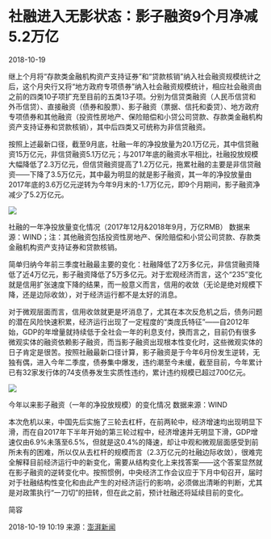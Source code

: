 # 社融进入无影状态：影子融资9个月净减5.2万亿

2018-10-19 

继上个月将“存款类金融机构资产支持证券”和“贷款核销”纳入社会融资规模统计之后，这个月央行又将“地方政府专项债券”纳入社会融资规模统计，相应社会融资由之前的四类10子项扩充至目前的五类13子项。分别为信贷类融资（人民币信贷和外币信贷）、直接融资（债券和股票）、影子融资（票据、信托和委贷）、地方政府专项债券和其他融资（投资性房地产、保险赔偿和小贷公司贷款、存款类金融机构资产支持证券和贷款核销），其中后四类又可统称为非信贷融资。



按照上述最新口径，截至9月底，社融一年的净投放量为20.1万亿元，其中信贷融资15万亿元，非信贷融资5.1万亿元；与2017年底的融资水平相比，社融投放规模大幅降低了2.3万亿元，但信贷融资提高了1.2万亿元，拖累社融的主要是非信贷融资——下降了3.5万亿元，其中最为明显的就是影子融资，其一年的净投放量由2017年底的3.6万亿元逆转为今年9月末的-1.7万亿元，即9个月期间，影子融资净减少了5.2万亿元。



![](https://ws2.sinaimg.cn/large/006tKfTcgy1g0n6zudbeyj30go07jq3o.jpg)

社融的一年净投放量变化情况（2017年12月&2018年9月，万亿RMB） 数据来源：WIND；注：其他融资包括投资性房地产、保险赔偿和小贷公司贷款、存款类金融机构资产支持证券和贷款核销。



简单归纳今年前三季度社融最主要的变化：社融降低了2万多亿元，非信贷融资降低了近4万亿元，影子融资降低了5万多亿元。对于宏观经济而言，这个“235”变化就是信用扩张速度下降的结果，而一般意义而言，信用的收敛（无论是绝对规模下降，还是边际收敛），对于经济运行都不是太好的消息。



对于微观层面而言，信用收敛就更是坏消息了，尤其在本次反危机之后，债务问题的潜在风险快速积累，经济运行出现了一定程度的“类庞氏特征”——自2012年始，GDP的年增量就持续低于全社会一年的利息支付，换而言之，目前仍有很多微观实体的融资依赖影子融资，而当影子融资出现根本性变化时，这些微观实体的日子肯定是很苦。按照社融最新口径计算，影子融资是于今年6月份发生逆转，无独有偶，进入今年二季度，债券集中爆发，违约潮至今未缓，截至目前，今年累计已有32家发行体的74支债券发生实质性违约，累计违约规模已超过700亿元。

![](https://ws4.sinaimg.cn/large/006tKfTcgy1g0n705di3sj30go0atwfd.jpg)

今年以来影子融资（一年的净投放规模）的变化情况 数据来源：WIND



本次危机以来，中国先后实施了三轮去杠杆，在前两轮中，经济增速均出现明显下滑，而在自2017年下半年开始的第三轮过程中，经济增速并无明显下滑，GDP增速仅由6.9%未落至6.5%，但就是这0.4%的降速，却让中观和微观层面感受到前所未有的困难，所以仅从去杠杆的规模而言（2.3万亿元的社融边际收敛），很难完全解释目前经济运行中的新变化，需要从结构变化上来找答案——这个答案显然就在影子融资的逆转变化中。按照惯例，中央经济工作会议应于下月中旬召开，届时对于社融结构性变化和由此产生的对经济运行的影响，必须做出清晰的判断，尤其是对政策执行“一刀切”的扭转，但在此之前，预计社融还将延续目前的变化。

简容

2018-10-19 10:19 来源：[澎湃新闻](https://www.thepaper.cn/newsDetail_forward_2543629)